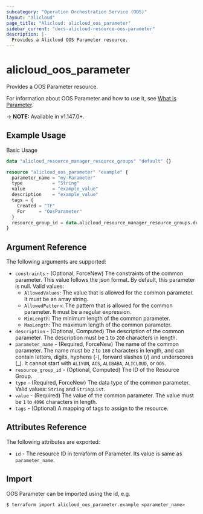 ```yaml
---
subcategory: "Operation Orchestration Service (OOS)"
layout: "alicloud"
page_title: "Alicloud: alicloud_oos_parameter"
sidebar_current: "docs-alicloud-resource-oos-parameter"
description: |-
  Provides a Alicloud OOS Parameter resource.
---
```


# alicloud\_oos\_parameter

Provides a OOS Parameter resource.

For information about OOS Parameter and how to use it, see [What is Parameter](https://www.alibabacloud.com/help/en/doc-detail/183408.html).

-> **NOTE:** Available in v1.147.0+.

## Example Usage

Basic Usage

```terraform
data "alicloud_resource_manager_resource_groups" "default" {}

resource "alicloud_oos_parameter" "example" {
  parameter_name = "my-Parameter"
  type           = "String"
  value          = "example_value"
  description    = "example_value"
  tags = {
    Created = "TF"
    For     = "OosParameter"
  }
  resource_group_id = data.alicloud_resource_manager_resource_groups.default.groups.0.id
}

```

## Argument Reference

The following arguments are supported:

* `constraints` - (Optional, ForceNew) The constraints of the common parameter. This value follows the json format. By default, this parameter is null. Valid values:
  * `AllowedValues`: The value that is allowed for the common parameter. It must be an array string.
  * `AllowedPattern`: The pattern that is allowed for the common parameter. It must be a regular expression.
  * `MinLength`: The minimum length of the common parameter.
  * `MaxLength`: The maximum length of the common parameter.
* `description` - (Optional, Computed) The description of the common parameter. The description must be `1` to `200` characters in length.
* `parameter_name` - (Required, ForceNew) The name of the common parameter. The name must be `2` to `180` characters in length, and can contain letters, digits, hyphens (-), forward slashes (/) and underscores (_). It cannot start with `ALIYUN`, `ACS`, `ALIBABA`, `ALICLOUD`, or `OOS`.
* `resource_group_id` - (Optional, Computed) The ID of the Resource Group.
* `type` - (Required, ForceNew) The data type of the common parameter. Valid values: `String` and `StringList`.
* `value` - (Required) The value of the common parameter. The value must be `1` to `4096` characters in length.
* `tags` - (Optional) A mapping of tags to assign to the resource.

## Attributes Reference

The following attributes are exported:

* `id` - The resource ID in terraform of Parameter. Its value is same as `parameter_name`.

## Import

OOS Parameter can be imported using the id, e.g.

```shell
$ terraform import alicloud_oos_parameter.example <parameter_name>
```